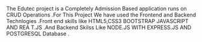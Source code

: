 The Edutec project is a Completely Admission Based application runs on CRUD Operations .For This Project We have used the Frontend and Backend Technlogies .Front end skills like HTML5,CSS3 BOOTSTRAP JAVASCRIPT AND REA T.JS .And Backend Skilss Like NODE.JS WITH EXPRESS.JS AND POSTGRESQL Database . 

